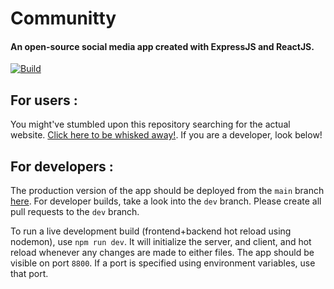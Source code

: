 # Communitty
#### An open-source social media app created with ExpressJS and ReactJS.

[![Build](https://github.com/arnitdo/communitty/actions/workflows/build_test.yml/badge.svg?branch=dev)](https://github.com/arnitdo/communitty/actions/workflows/build_test.yml)

## For users : 

You might've stumbled upon this repository searching for the actual website. [Click here to be whisked away!](https://communitty.onrender.com). If you are a developer, look below!

## For developers :

The production version of the app should be deployed from the `main` branch [here](https://communitty.onrender.com). For developer builds, take a look into the `dev` branch. Please create all pull requests to the `dev` branch.

To run a live development build (frontend+backend hot reload using nodemon), use `npm run dev`. It will initialize the server, and client, and hot reload whenever any changes are made to either files. The app should be visible on port `8800`. If a port is specified using environment variables, use that port.

